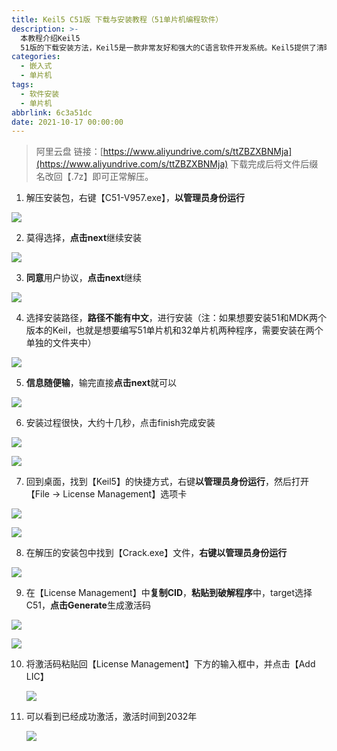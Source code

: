 ```yaml
---
title: Keil5 C51版 下载与安装教程（51单片机编程软件）
description: >-
  本教程介绍Keil5
  51版的下载安装方法，Keil5是一款非常友好和强大的C语言软件开发系统。Keil5提供了清晰直观的操作界面,而且使用起来十分的轻松便捷,并具备编译器、编译器、安装包和调试跟踪功能。
categories:
  - 嵌入式
  - 单片机
tags:
  - 软件安装
  - 单片机
abbrlink: 6c3a51dc
date: 2021-10-17 00:00:00
---
```




>阿里云盘
>链接：[https://www.aliyundrive.com/s/ttZBZXBNMja](https://www.aliyundrive.com/s/ttZBZXBNMja)
>下载完成后将文件后缀名改回【.7z】即可正常解压。

1. 解压安装包，右键【C51-V957.exe】，**以管理员身份运行**

  ![](https://img.mahaofei.com/img/202112232002909-keil51-1.png)

  

2. 莫得选择，**点击next**继续安装

  ![](https://img.mahaofei.com/img/202112232002704-keil51-2.png)

  

3. **同意**用户协议，**点击next**继续

  ![](https://img.mahaofei.com/img/202112232003825-keil51-3.png)

  

4. 选择安装路径，**路径不能有中文**，进行安装（注：如果想要安装51和MDK两个版本的Keil，也就是想要编写51单片机和32单片机两种程序，需要安装在两个单独的文件夹中）

  ![](https://img.mahaofei.com/img/202112232003419-keil51-4.png)

  

5. **信息随便输**，输完直接**点击next**就可以

  ![](https://img.mahaofei.com/img/202112232003599-keil51-5.png)

  

6. 安装过程很快，大约十几秒，点击finish完成安装

  ![](https://img.mahaofei.com/img/202112232004114-keil51-6.png)

  ![](https://img.mahaofei.com/img/202112232004458-keil51-7.png)

  

7. 回到桌面，找到【Keil5】的快捷方式，右键**以管理员身份运行**，然后打开【File -> License Management】选项卡

  ![](https://img.mahaofei.com/img/202112232004254-keil51-8.png)

  ![](https://img.mahaofei.com/img/202112232004032-keil51-9.png)

  

8. 在解压的安装包中找到【Crack.exe】文件，**右键以管理员身份运行**

  ![](https://img.mahaofei.com/img/202112232005088-keil51-10.png)

  

9. 在【License Management】中**复制CID**，**粘贴到破解程序**中，target选择C51，**点击Generate**生成激活码

  ![](https://img.mahaofei.com/img/202112232005496-keil51-11.png)

  ![](https://img.mahaofei.com/img/202112232005539-keil51-12.png)

  

10. 将激活码粘贴回【License Management】下方的输入框中，并点击【Add LIC】

    ![](https://img.mahaofei.com/img/202112232006203-keil51-13.png)

    

11. 可以看到已经成功激活，激活时间到2032年

    ![](https://img.mahaofei.com/img/202112232006493-keil51-14.png)

    
